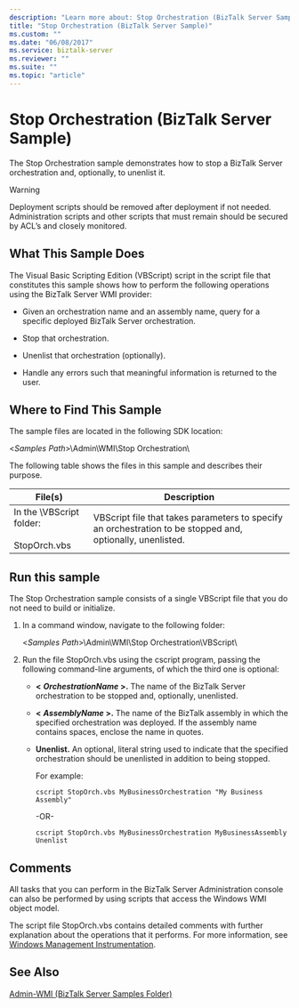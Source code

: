 ```yaml
---
description: "Learn more about: Stop Orchestration (BizTalk Server Sample)"
title: "Stop Orchestration (BizTalk Server Sample)"
ms.custom: ""
ms.date: "06/08/2017"
ms.service: biztalk-server
ms.reviewer: ""
ms.suite: ""
ms.topic: "article"
---
```

# Stop Orchestration (BizTalk Server Sample)
The Stop Orchestration sample demonstrates how to stop a BizTalk Server orchestration and, optionally, to unenlist it.

> [!WARNING]
>  Deployment scripts should be removed after deployment if not needed. Administration scripts and other scripts that must remain should be secured by ACL’s and closely monitored.

## What This Sample Does
 The Visual Basic Scripting Edition (VBScript) script in the script file that constitutes this sample shows how to perform the following operations using the BizTalk Server WMI provider:

-   Given an orchestration name and an assembly name, query for a specific deployed BizTalk Server orchestration.

-   Stop that orchestration.

-   Unenlist that orchestration (optionally).

-   Handle any errors such that meaningful information is returned to the user.

## Where to Find This Sample
 The sample files are located in the following SDK location:

 \<*Samples Path*\>\Admin\WMI\Stop Orchestration\

 The following table shows the files in this sample and describes their purpose.

|File(s)|Description|
|---------------|-----------------|
|In the \VBScript folder:<br /><br /> StopOrch.vbs|VBScript file that takes parameters to specify an orchestration to be stopped and, optionally, unenlisted.|

## Run this sample

 The Stop Orchestration sample consists of a single VBScript file that you do not need to build or initialize.

1.  In a command window, navigate to the following folder:

     \<*Samples Path*\>\Admin\WMI\Stop Orchestration\VBScript\

2.  Run the file StopOrch.vbs using the cscript program, passing the following command-line arguments, of which the third one is optional:

    -   **\<**
         ***OrchestrationName* \>.** The name of the BizTalk Server orchestration to be stopped and, optionally, unenlisted.

    -   **\<**
         ***AssemblyName* \>.** The name of the BizTalk assembly in which the specified orchestration was deployed. If the assembly name contains spaces, enclose the name in quotes.

    -   **Unenlist.** An optional, literal string used to indicate that the specified orchestration should be unenlisted in addition to being stopped.

         For example:

        ```
        cscript StopOrch.vbs MyBusinessOrchestration "My Business Assembly"
        ```

         -OR-

        ```
        cscript StopOrch.vbs MyBusinessOrchestration MyBusinessAssembly Unenlist
        ```

## Comments
 All tasks that you can perform in the BizTalk Server Administration console can also be performed by using scripts that access the Windows WMI object model.

 The script file StopOrch.vbs contains detailed comments with further explanation about the operations that it performs. For more information, see [Windows Management Instrumentation](/windows/win32/wmisdk/wmi-start-page).

## See Also
 [Admin-WMI (BizTalk Server Samples Folder)](../core/admin-wmi-biztalk-server-samples-folder.md)
